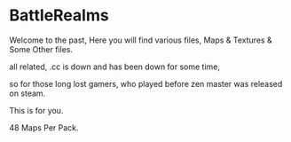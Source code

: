 # BattleRealms

Welcome to the past, Here you will find various files, Maps & Textures & Some Other files.

all related, .cc is down and has been down for some time, 

so for those long lost gamers, who played before zen master was released on steam.

This is for you.

48 Maps Per Pack.
